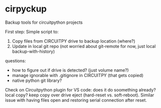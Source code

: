 # cirpyckup
Backup tools for circuitpython projects

First step: Simple script to:
1) Copy files from CIRCUITPY drive to backup location (where?)
2) Update in local git repo (not worried about git-remote for now, just local backup-with-history)

questions:
- how to figure out if drive is detected? (just volume name?)
- manage ignorable with .gitignore in CIRCUITPY (that gets copied)
- native python git library?

Check on Circuitpython plugin for VS code: does it do soomething already? local copy?
keep copy over drive eject (hard-reset vs. soft-reboot). Similar issue with having files 
open and restoring serial connection after reset.
